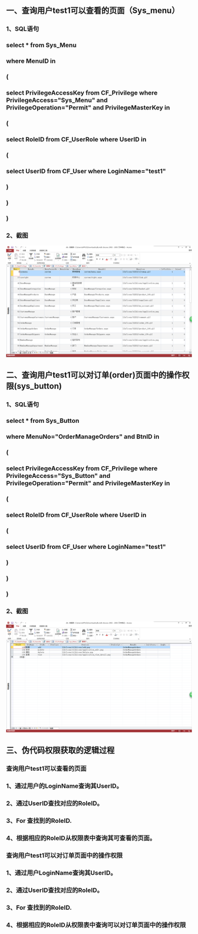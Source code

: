 ## 一、查询用户test1可以查看的页面（Sys_menu）
### 1、SQL语句
### select * from Sys_Menu 
### where MenuID in
### (
### select PrivilegeAccessKey from CF_Privilege where PrivilegeAccess="Sys_Menu" and PrivilegeOperation="Permit" and PrivilegeMasterKey in
### (
### select RoleID from CF_UserRole where UserID in
### (
### select UserID from CF_User where LoginName="test1"
### )
### )
### )
### 2、截图
![](1111.png)
## 二、查询用户test1可以对订单(order)页面中的操作权限(sys_button)
### 1、SQL语句
### select * from Sys_Button 
### where MenuNo="OrderManageOrders" and BtnID in
### (
### select PrivilegeAccessKey from CF_Privilege where PrivilegeAccess="Sys_Button" and PrivilegeOperation="Permit" and PrivilegeMasterKey in
### (
### select RoleID from CF_UserRole where UserID in
### (
### select UserID from CF_User where LoginName="test1"
### )
### )
### )
### 2、截图
![](2222.png)
## 三、伪代码权限获取的逻辑过程
### 查询用户test1可以查看的页面
### 1、通过用户的LoginName查询其UserID。
### 2、通过UserID查找对应的RoleID。
### 3、For 查找到的RoleID.
### 4、根据相应的RoleID从权限表中查询其可查看的页面。
###
### 查询用户test1可以对订单页面中的操作权限
### 1、通过用户LoginName查询其UserID。
### 2、通过UserID查找对应的RoleID。
### 3、For 查找到的RoleID.
### 4、根据相应的RoleID从权限表中查询可以对订单页面中的操作权限

